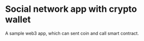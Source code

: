 # Social network app with crypto wallet

A sample web3 app, which can sent coin and call smart contract.
